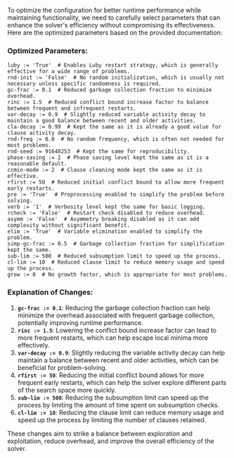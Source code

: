 To optimize the configuration for better runtime performance while maintaining functionality, we need to carefully select parameters that can enhance the solver's efficiency without compromising its effectiveness. Here are the optimized parameters based on the provided documentation:

### Optimized Parameters:
```plaintext
luby := 'True'  # Enables Luby restart strategy, which is generally effective for a wide range of problems.
rnd-init := 'False'  # No random initialization, which is usually not necessary unless specific randomness is required.
gc-frac := 0.1  # Reduced garbage collection fraction to minimize overhead.
rinc := 1.5  # Reduced conflict bound increase factor to balance between frequent and infrequent restarts.
var-decay := 0.9  # Slightly reduced variable activity decay to maintain a good balance between recent and older activities.
cla-decay := 0.99  # Kept the same as it is already a good value for clause activity decay.
rnd-freq := 0.0  # No random frequency, which is often not needed for most problems.
rnd-seed := 91648253  # Kept the same for reproducibility.
phase-saving := 2  # Phase saving level kept the same as it is a reasonable default.
ccmin-mode := 2  # Clause cleaning mode kept the same as it is effective.
rfirst := 50  # Reduced initial conflict bound to allow more frequent early restarts.
pre := 'True'  # Preprocessing enabled to simplify the problem before solving.
verb := '1'  # Verbosity level kept the same for basic logging.
rcheck := 'False'  # Restart check disabled to reduce overhead.
asymm := 'False'  # Asymmetry breaking disabled as it can add complexity without significant benefit.
elim := 'True'  # Variable elimination enabled to simplify the problem.
simp-gc-frac := 0.5  # Garbage collection fraction for simplification kept the same.
sub-lim := 500  # Reduced subsumption limit to speed up the process.
cl-lim := 10  # Reduced clause limit to reduce memory usage and speed up the process.
grow := 0  # No growth factor, which is appropriate for most problems.
```

### Explanation of Changes:
1. **`gc-frac := 0.1`**: Reducing the garbage collection fraction can help minimize the overhead associated with frequent garbage collection, potentially improving runtime performance.
2. **`rinc := 1.5`**: Lowering the conflict bound increase factor can lead to more frequent restarts, which can help escape local minima more effectively.
3. **`var-decay := 0.9`**: Slightly reducing the variable activity decay can help maintain a balance between recent and older activities, which can be beneficial for problem-solving.
4. **`rfirst := 50`**: Reducing the initial conflict bound allows for more frequent early restarts, which can help the solver explore different parts of the search space more quickly.
5. **`sub-lim := 500`**: Reducing the subsumption limit can speed up the process by limiting the amount of time spent on subsumption checks.
6. **`cl-lim := 10`**: Reducing the clause limit can reduce memory usage and speed up the process by limiting the number of clauses retained.

These changes aim to strike a balance between exploration and exploitation, reduce overhead, and improve the overall efficiency of the solver.